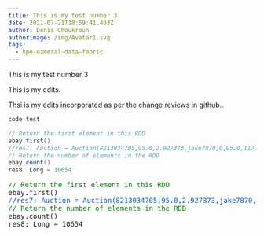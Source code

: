 ```yaml
---
title: This is my test number 3
date: 2021-07-21T18:59:41.403Z
author: Denis Choukroun
authorimage: /img/Avatar1.svg
tags:
  - hpe-ezmeral-data-fabric
---
```

This is my test number 3

This is my edits.

Thsi is my edits incorporated as per the change reviews in github..



```markdown
code test
```

```scala
// Return the first element in this RDD
ebay.first()
//res7: Auction = Auction(8213034705,95.0,2.927373,jake7870,0,95.0,117.5,xbox,3)
// Return the number of elements in the RDD
ebay.count()
res8: Long = 10654
```

<pre>
<font color="green">// Return the first element in this RDD</font>
ebay.first()
<font color="#005CB9">//res7: Auction = Auction(8213034705,95.0,2.927373,jake7870,0,95.0,117.5,xbox,3)</font>
<font color="green">// Return the number of elements in the RDD</font>
ebay.count()
res8: Long = 10654
</pre>